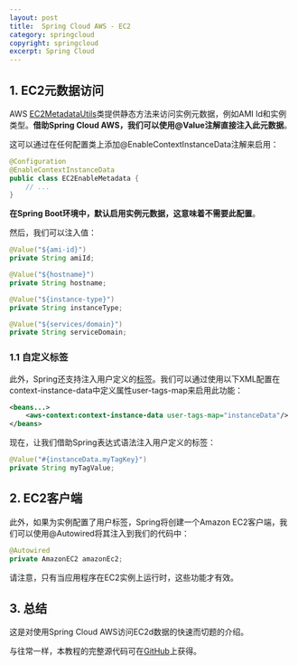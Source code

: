 ```yaml
---
layout: post
title:  Spring Cloud AWS - EC2
category: springcloud
copyright: springcloud
excerpt: Spring Cloud
---
```


## 1. EC2元数据访问

AWS [EC2MetadataUtils](https://docs.aws.amazon.com/AWSJavaSDK/latest/javadoc/com/amazonaws/util/EC2MetadataUtils.html)类提供静态方法来访问实例元数据，例如AMI Id和实例类型。**借助Spring Cloud AWS，我们可以使用@Value注解直接注入此元数据**。

这可以通过在任何配置类上添加@EnableContextInstanceData注解来启用：

```java
@Configuration
@EnableContextInstanceData
public class EC2EnableMetadata {
    // ...
}
```

**在Spring Boot环境中，默认启用实例元数据，这意味着不需要此配置**。

然后，我们可以注入值：

```java
@Value("${ami-id}")
private String amiId;

@Value("${hostname}")
private String hostname;

@Value("${instance-type}")
private String instanceType;

@Value("${services/domain}")
private String serviceDomain;
```

### 1.1 自定义标签

此外，Spring还支持注入用户定义的[标签](https://docs.aws.amazon.com/AWSEC2/latest/UserGuide/Using_Tags.html)。我们可以通过使用以下XML配置在context-instance-data中定义属性user-tags-map来启用此功能：

```xml
<beans...>
    <aws-context:context-instance-data user-tags-map="instanceData"/>
</beans>
```

现在，让我们借助Spring表达式语法注入用户定义的标签：

```java
@Value("#{instanceData.myTagKey}")
private String myTagValue;
```

## 2. EC2客户端

此外，如果为实例配置了用户标签，Spring将创建一个Amazon EC2客户端，我们可以使用@Autowired将其注入到我们的代码中：

```java
@Autowired
private AmazonEC2 amazonEc2;
```

请注意，只有当应用程序在EC2实例上运行时，这些功能才有效。

## 3. 总结

这是对使用Spring Cloud AWS访问EC2d数据的快速而切题的介绍。

与往常一样，本教程的完整源代码可在[GitHub](https://github.com/tuyucheng7/taketoday-tutorial4j/tree/master/spring-cloud-modules/spring-cloud-aws)上获得。